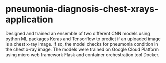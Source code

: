 # pneumonia-diagnosis-chest-xrays-application
Designed and trained an ensemble of two different CNN models using python ML packages Keras and Tensorflow to predict if an uploaded image is a chest x-ray image. If so, the model checks for pneumonia condition in the chest x-ray image. The models were trained on Google Cloud Platform using micro web framework Flask and container orchestration tool Docker.
